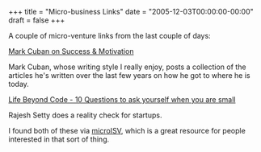 +++
title = "Micro-business Links"
date = "2005-12-03T00:00:00-00:00"
draft = false
+++

A couple of micro-venture links from the last couple of days:

[Mark Cuban on Success &
Motivation](http://www.blogmaverick.com/entry/1234000123070608/)

Mark Cuban, whose writing style I really enjoy, posts a collection of
the articles he's written over the last few years on how he got to where
he is today.

[Life Beyond Code - 10 Questions to ask yourself when you are
small](http://blog.lifebeyondcode.com/blog/_archives/2005/11/29/1427997.html)

Rajesh Setty does a reality check for startups.

I found both of these via [microISV](http://www.microisv.com/), which is
a great resource for people interested in that sort of thing.


